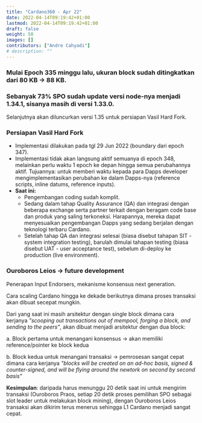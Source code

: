 ```yaml
---
title: "Cardano360 - Apr 22"
date: 2022-04-14T09:19:42+01:00
lastmod: 2022-04-14T09:19:42+01:00
draft: false
weight: 50
images: []
contributors: ["Andre Cahyadi"]
# description: ""
---
```


### Mulai Epoch 335 minggu lalu, ukuran block sudah ditingkatkan dari 80 KB → 88 KB.

### Sebanyak 73% SPO sudah update versi node-nya menjadi 1.34.1, sisanya masih di versi 1.33.0.

Selanjutnya akan diluncurkan versi 1.35 untuk persiapan Vasil Hard Fork.

### Persiapan Vasil Hard Fork

- Implementasi dilakukan pada tgl 29 Jun 2022 (boundary dari epoch 347).
- Implementasi tidak akan langsung aktif semuanya di epoch 348, melainkan perlu waktu 1 epoch ke depan hingga semua perubahannya aktif. Tujuannya: untuk memberi waktu kepada para Dapps developer mengimplementasikan perubahan ke dalam Dapps-nya (reference scripts, inline datums, reference inputs).
- **Saat ini:**
  - Pengembangan coding sudah komplit.
  - Sedang dalam tahap Quality Assurance (QA) dan integrasi dengan beberapa exchange serta partner terkait dengan beragam code base dan produk yang saling terkoneksi. Harapannya, mereka dapat menyesuaikan pengembangan Dapps yang sedang berjalan dengan teknologi terbaru Cardano.
  - Setelah tahap QA dan integrasi selesai (biasa disebut tahapan SIT - system integration testing), barulah dimulai tahapan testing (biasa disebut UAT - user acceptance test), sebelum di-deploy ke production (live environment).

### Ouroboros Leios → future development

Penerapan Input Endorsers, mekanisme konsensus next generation.

Cara scaling Cardano hingga ke dekade berikutnya dimana proses transaksi akan dibuat secepat mungkin.

Dari yang saat ini masih arsitektur dengan single block dimana cara kerjanya _"scooping out transactions out of mempool, forging a block, and sending to the peers"_, akan dibuat menjadi arsitektur dengan dua block:

a. Block pertama untuk menangani konsensus → akan memiliki reference/pointer ke block kedua

b. Block kedua untuk menangani transaksi → pemrosesan sangat cepat dimana cara kerjanya _"blocks will be created on an ad-hoc basis, signed & counter-signed, and will be flying around the newtork on second by second basis"_

**Kesimpulan**: daripada harus menunggu 20 detik saat ini untuk mengirim transaksi (Ouroboros Praos, setiap 20 detik proses pemilihan SPO sebagai slot leader untuk melakukan block mining), dengan Ouroboros Leios transaksi akan dikirim terus menerus sehingga L1 Cardano menjadi sangat cepat.
